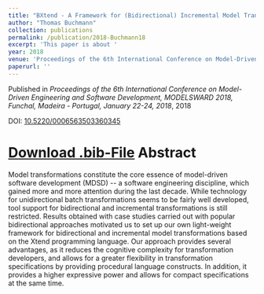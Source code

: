 ```yaml
---
title: "BXtend - A Framework for (Bidirectional) Incremental Model Transformations"
author: "Thomas Buchmann"
collection: publications
permalink: /publication/2018-Buchmann18
excerpt: 'This paper is about '
year: 2018
venue: 'Proceedings of the 6th International Conference on Model-Driven Engineering and Software Development, MODELSWARD 2018, Funchal, Madeira - Portugal, January 22-24, 2018'
paperurl: ''
---
```


Published in *Proceedings of the 6th International Conference on Model-Driven Engineering and Software Development, MODELSWARD 2018, Funchal, Madeira - Portugal, January 22-24, 2018*, 2018

DOI: [10.5220/0006563503360345](https://doi.org/10.5220/0006563503360345)

[Download .bib-File](http://tbuchmann.github.io/files/Buchmann18.bib)
Abstract
=====

Model transformations constitute the core essence of model-driven software development (MDSD) -- a software engineering discipline, which gained more and more attention during the last decade. While technology for unidirectional batch transformations seems to be fairly well developed, tool support for bidirectional and incremental transformations is still restricted. Results obtained with case studies carried out with popular bidirectional approaches motivated us to set up our own light-weight framework for bidirectional and incremental model transformations based on the Xtend programming language. Our approach provides several advantages, as it reduces the cognitive complexity for transformation developers, and allows for a greater flexibility in transformation specifications by providing procedural language constructs. In addition, it provides a higher expressive power and allows for compact specifications at the same time. 